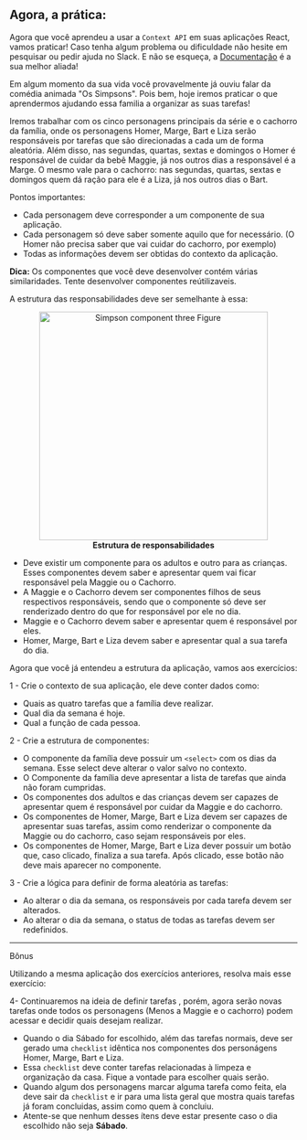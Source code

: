 ## Agora, a prática:

Agora que você aprendeu a usar a `Context API` em suas aplicações React, vamos praticar! Caso tenha algum problema ou dificuldade não hesite em pesquisar ou pedir ajuda no Slack. E não se esqueça, a <a href="https://pt-br.reactjs.org/docs/context.html" target="_blank">Documentação</a> é a sua melhor aliada!

Em algum momento da sua vida você provavelmente já ouviu falar  da comédia animada "Os Simpsons". Pois bem, hoje iremos praticar o que aprendermos ajudando essa familia a organizar as suas tarefas!

Iremos trabalhar com os cinco personagens principais da série e o cachorro da família, onde os personagens Homer, Marge, Bart e Liza serão responsáveis por tarefas que são direcionadas a cada um de forma aleatória. Além disso, nas segundas, quartas, sextas e domingos o Homer é responsável de cuidar da bebê Maggie, já nos outros dias a responsável é a Marge. O mesmo vale para o cachorro: nas segundas, quartas, sextas e domingos quem dá ração para ele é a Liza, já nos outros dias o Bart.


Pontos importantes:

- Cada personagem deve corresponder a um componente de sua aplicação.
- Cada personagem só deve saber somente aquilo que for necessário. (O Homer não precisa saber que vai cuidar do cachorro, por exemplo)
- Todas as informações devem ser obtidas do contexto da aplicação.

**Dica:** Os componentes que você deve desenvolver contém várias similaridades. Tente desenvolver componentes reútilizaveis.

A estrutura das responsabilidades deve ser semelhante à essa:

<figure align="center">
    <img src="https://i.imgur.com/tIacr9k.png" alt="Simpson component three Figure" style="height:400px">
    <figcaption align = "center"><b>Estrutura de responsabilidades</b></figcaption>
</figure>

- Deve existir um componente para os adultos e outro para as crianças. Esses componentes devem saber e apresentar quem vai ficar responsável pela Maggie ou o Cachorro.
- A Maggie e o Cachorro devem ser componentes filhos de seus respectivos responsáveis, sendo que o componente só deve ser renderizado dentro do que for responsável por ele no dia.
- Maggie e o Cachorro devem saber e apresentar quem é responsável por eles.
- Homer, Marge, Bart e Liza devem saber e apresentar qual a sua tarefa do dia.

Agora que você já entendeu a estrutura da aplicação, vamos aos exercícios:

1 - Crie o contexto de sua aplicação, ele deve conter dados como:
- Quais as quatro tarefas que a família deve realizar.
- Qual dia da semana é hoje.
- Qual a função de cada pessoa.

2 - Crie a estrutura de componentes:
- O componente da família deve possuir um `<select>` com os dias da semana. Esse select deve alterar o valor salvo no contexto.
- O Componente da família deve apresentar a lista de tarefas que ainda não foram cumpridas.
- Os componentes dos adultos e das crianças devem ser capazes de apresentar quem é responsável por cuidar da Maggie e do cachorro.
- Os componentes de Homer, Marge, Bart e Liza devem ser capazes de apresentar suas tarefas, assim como renderizar o componente da Maggie ou do cachorro, caso sejam responsáveis por eles.
- Os componentes de Homer, Marge, Bart e Liza dever possuir um botão que, caso clicado, finaliza a sua tarefa. Após clicado, esse botão não deve mais aparecer no componente.

3 - Crie a lógica para definir de forma aleatória as tarefas:
- Ao alterar o dia da semana, os responsáveis por cada tarefa devem ser alterados.
- Ao alterar o dia da semana, o status de todas as tarefas devem ser redefinidos.

---

Bônus

Utilizando a mesma aplicação dos exercícios anteriores, resolva mais esse exercício:

4- Continuaremos na ideia de definir tarefas , porém, agora serão novas tarefas onde  todos os personagens (Menos a Maggie e o cachorro) podem acessar e decidir quais desejam realizar.
 - Quando o dia Sábado for escolhido, além das tarefas normais, deve ser gerado uma `checklist` idêntica nos componentes  dos personágens Homer, Marge, Bart e Liza.
 - Essa `checklist` deve conter tarefas relacionadas à limpeza e organização da casa. Fique a vontade para escolher quais serão.
 - Quando algum dos personagens marcar alguma tarefa como feita, ela deve sair da `checklist` e ir para uma lista geral que mostra quais tarefas já foram concluidas, assim como quem à concluiu.
 - Atente-se que nenhum desses ítens deve estar presente caso o dia escolhido não seja **Sábado**.